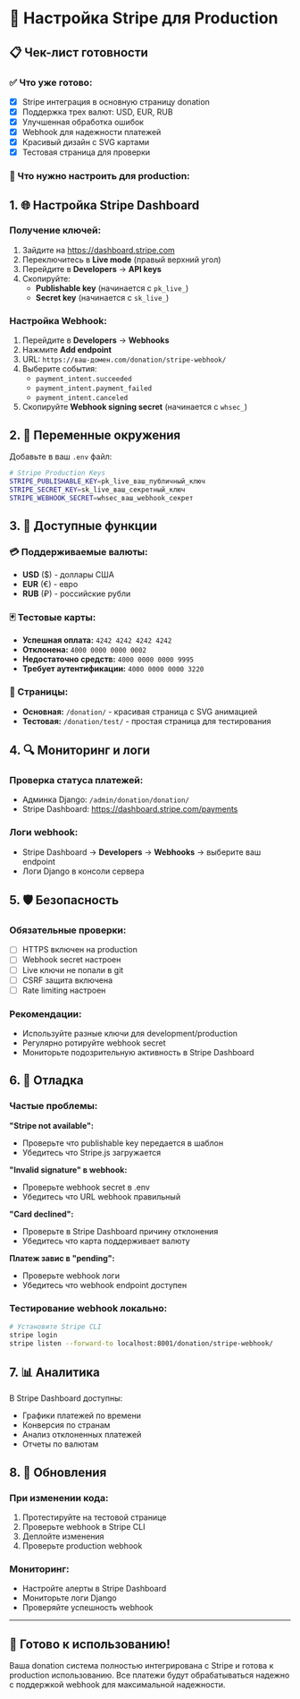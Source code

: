 # 🔧 Настройка Stripe для Production

## 📋 Чек-лист готовности

### ✅ Что уже готово:
- [x] Stripe интеграция в основную страницу donation
- [x] Поддержка трех валют: USD, EUR, RUB
- [x] Улучшенная обработка ошибок
- [x] Webhook для надежности платежей
- [x] Красивый дизайн с SVG картами
- [x] Тестовая страница для проверки

### 🔧 Что нужно настроить для production:

## 1. 🌐 Настройка Stripe Dashboard

### Получение ключей:
1. Зайдите на https://dashboard.stripe.com
2. Переключитесь в **Live mode** (правый верхний угол)
3. Перейдите в **Developers** → **API keys**
4. Скопируйте:
   - **Publishable key** (начинается с `pk_live_`)
   - **Secret key** (начинается с `sk_live_`)

### Настройка Webhook:
1. Перейдите в **Developers** → **Webhooks**
2. Нажмите **Add endpoint**
3. URL: `https://ваш-домен.com/donation/stripe-webhook/`
4. Выберите события:
   - `payment_intent.succeeded`
   - `payment_intent.payment_failed`
   - `payment_intent.canceled`
5. Скопируйте **Webhook signing secret** (начинается с `whsec_`)

## 2. 🔐 Переменные окружения

Добавьте в ваш `.env` файл:

```bash
# Stripe Production Keys
STRIPE_PUBLISHABLE_KEY=pk_live_ваш_публичный_ключ
STRIPE_SECRET_KEY=sk_live_ваш_секретный_ключ
STRIPE_WEBHOOK_SECRET=whsec_ваш_webhook_секрет
```

## 3. 🚀 Доступные функции

### 💳 Поддерживаемые валюты:
- **USD** ($) - доллары США
- **EUR** (€) - евро
- **RUB** (₽) - российские рубли

### 🃏 Тестовые карты:
- **Успешная оплата:** `4242 4242 4242 4242`
- **Отклонена:** `4000 0000 0000 0002`
- **Недостаточно средств:** `4000 0000 0000 9995`
- **Требует аутентификации:** `4000 0000 0000 3220`

### 📱 Страницы:
- **Основная:** `/donation/` - красивая страница с SVG анимацией
- **Тестовая:** `/donation/test/` - простая страница для тестирования

## 4. 🔍 Мониторинг и логи

### Проверка статуса платежей:
- Админка Django: `/admin/donation/donation/`
- Stripe Dashboard: https://dashboard.stripe.com/payments

### Логи webhook:
- Stripe Dashboard → **Developers** → **Webhooks** → выберите ваш endpoint
- Логи Django в консоли сервера

## 5. 🛡️ Безопасность

### Обязательные проверки:
- [ ] HTTPS включен на production
- [ ] Webhook secret настроен
- [ ] Live ключи не попали в git
- [ ] CSRF защита включена
- [ ] Rate limiting настроен

### Рекомендации:
- Используйте разные ключи для development/production
- Регулярно ротируйте webhook secret
- Мониторьте подозрительную активность в Stripe Dashboard

## 6. 🐛 Отладка

### Частые проблемы:

**"Stripe not available":**
- Проверьте что publishable key передается в шаблон
- Убедитесь что Stripe.js загружается

**"Invalid signature" в webhook:**
- Проверьте webhook secret в .env
- Убедитесь что URL webhook правильный

**"Card declined":**
- Проверьте в Stripe Dashboard причину отклонения
- Убедитесь что карта поддерживает валюту

**Платеж завис в "pending":**
- Проверьте webhook логи
- Убедитесь что webhook endpoint доступен

### Тестирование webhook локально:
```bash
# Установите Stripe CLI
stripe login
stripe listen --forward-to localhost:8001/donation/stripe-webhook/
```

## 7. 📊 Аналитика

В Stripe Dashboard доступны:
- Графики платежей по времени
- Конверсия по странам
- Анализ отклоненных платежей
- Отчеты по валютам

## 8. 🔄 Обновления

### При изменении кода:
1. Протестируйте на тестовой странице
2. Проверьте webhook в Stripe CLI
3. Деплойте изменения
4. Проверьте production webhook

### Мониторинг:
- Настройте алерты в Stripe Dashboard
- Мониторьте логи Django
- Проверяйте успешность webhook

---

## 🎯 Готово к использованию!

Ваша donation система полностью интегрирована с Stripe и готова к production использованию. Все платежи будут обрабатываться надежно с поддержкой webhook для максимальной надежности. 